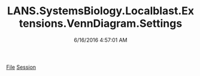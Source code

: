 ﻿---
title: LANS.SystemsBiology.Localblast.Extensions.VennDiagram.Settings
date: 6/16/2016 4:57:01 AM
---

[File](T-LANS.SystemsBiology.Localblast.Extensions.VennDiagram.Settings.File.html)
[Session](T-LANS.SystemsBiology.Localblast.Extensions.VennDiagram.Settings.Session.html)
